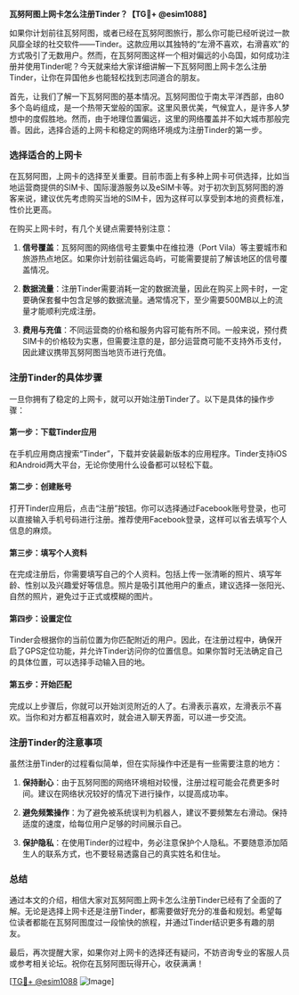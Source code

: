 **瓦努阿图上网卡怎么注册Tinder？【TG💪+ @esim1088】**

如果你计划前往瓦努阿图，或者已经在瓦努阿图旅行，那么你可能已经听说过一款风靡全球的社交软件——Tinder。这款应用以其独特的“左滑不喜欢，右滑喜欢”的方式吸引了无数用户。然而，在瓦努阿图这样一个相对偏远的小岛国，如何成功注册并使用Tinder呢？今天就来给大家详细讲解一下瓦努阿图上网卡怎么注册Tinder，让你在异国他乡也能轻松找到志同道合的朋友。

首先，让我们了解一下瓦努阿图的基本情况。瓦努阿图位于南太平洋西部，由80多个岛屿组成，是一个热带天堂般的国家。这里风景优美，气候宜人，是许多人梦想中的度假胜地。然而，由于地理位置偏远，这里的网络覆盖并不如大城市那般完善。因此，选择合适的上网卡和稳定的网络环境成为注册Tinder的第一步。

### **选择适合的上网卡**

在瓦努阿图，上网卡的选择至关重要。目前市面上有多种上网卡可供选择，比如当地运营商提供的SIM卡、国际漫游服务以及eSIM卡等。对于初次到瓦努阿图的游客来说，建议优先考虑购买当地的SIM卡，因为这样可以享受到本地的资费标准，性价比更高。

在购买上网卡时，有几个关键点需要特别注意：

1. **信号覆盖**：瓦努阿图的网络信号主要集中在维拉港（Port Vila）等主要城市和旅游热点地区。如果你计划前往偏远岛屿，可能需要提前了解该地区的信号覆盖情况。
   
2. **数据流量**：注册Tinder需要消耗一定的数据流量，因此在购买上网卡时，一定要确保套餐中包含足够的数据流量。通常情况下，至少需要500MB以上的流量才能顺利完成注册。

3. **费用与充值**：不同运营商的价格和服务内容可能有所不同。一般来说，预付费SIM卡的价格较为实惠，但需要注意的是，部分运营商可能不支持外币支付，因此建议携带瓦努阿图当地货币进行充值。

### **注册Tinder的具体步骤**

一旦你拥有了稳定的上网卡，就可以开始注册Tinder了。以下是具体的操作步骤：

#### **第一步：下载Tinder应用**
在手机应用商店搜索“Tinder”，下载并安装最新版本的应用程序。Tinder支持iOS和Android两大平台，无论你使用什么设备都可以轻松下载。

#### **第二步：创建账号**
打开Tinder应用后，点击“注册”按钮。你可以选择通过Facebook账号登录，也可以直接输入手机号码进行注册。推荐使用Facebook登录，这样可以省去填写个人信息的麻烦。

#### **第三步：填写个人资料**
在完成注册后，你需要填写自己的个人资料。包括上传一张清晰的照片、填写年龄、性别以及兴趣爱好等信息。照片是吸引其他用户的重点，建议选择一张阳光、自然的照片，避免过于正式或模糊的图片。

#### **第四步：设置定位**
Tinder会根据你的当前位置为你匹配附近的用户。因此，在注册过程中，确保开启了GPS定位功能，并允许Tinder访问你的位置信息。如果你暂时无法确定自己的具体位置，可以选择手动输入目的地。

#### **第五步：开始匹配**
完成以上步骤后，你就可以开始浏览附近的人了。右滑表示喜欢，左滑表示不喜欢。当你和对方都互相喜欢时，就会进入聊天界面，可以进一步交流。

### **注册Tinder的注意事项**

虽然注册Tinder的过程看似简单，但在实际操作中还是有一些需要注意的地方：

1. **保持耐心**：由于瓦努阿图的网络环境相对较慢，注册过程可能会花费更多时间。建议在网络状况较好的情况下进行操作，以提高成功率。

2. **避免频繁操作**：为了避免被系统误判为机器人，建议不要频繁左右滑动。保持适度的速度，给每位用户足够的时间展示自己。

3. **保护隐私**：在使用Tinder的过程中，务必注意保护个人隐私。不要随意添加陌生人的联系方式，也不要轻易透露自己的真实姓名和住址。

### **总结**

通过本文的介绍，相信大家对瓦努阿图上网卡怎么注册Tinder已经有了全面的了解。无论是选择上网卡还是注册Tinder，都需要做好充分的准备和规划。希望每位读者都能在瓦努阿图度过一段愉快的旅程，并通过Tinder结识更多有趣的朋友。

最后，再次提醒大家，如果你对上网卡的选择还有疑问，不妨咨询专业的客服人员或参考相关论坛。祝你在瓦努阿图玩得开心，收获满满！

[[TG💪+ @esim1088](https://t.me/s/esim1088) ![Image](https://i.postimg.cc/4NQfJmqS/Snipaste-2025-05-13-00-14-12.png)]